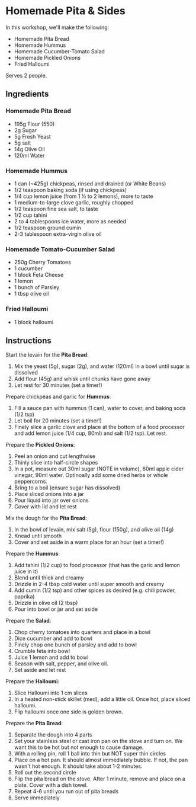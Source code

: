 # Homemade Pita & Sides
In this workshop, we'll make the following:
* Homemade Pita Bread
* Homemade Hummus
* Homemade Cucumber-Tomato Salad
* Homemade Pickled Onions
* Fried Halloumi

Serves 2 people.

## Ingredients
### Homemade Pita Bread
* 195g Flour (550) 
* 2g Sugar
* 5g Fresh Yeast
* 5g salt
* 14g Olive Oil
* 120ml Water

### Homemade Hummus
* 1 can (~425g) chickpeas, rinsed and drained (or White Beans)
* 1/2 teaspoon baking soda (if using chickpeas)
* 1/4 cup lemon juice (from 1 ½ to 2 lemons), more to taste
* 1 medium-to-large clove garlic, roughly chopped
* 1/2 teaspoon fine sea salt, to taste
* 1/2 cup tahini
* 2 to 4 tablespoons ice water, more as needed
* 1/2 teaspoon ground cumin
* 2-3 tablespoon extra-virgin olive oil


### Homemade Tomato-Cucumber Salad
* 250g Cherry Tomatoes
* 1 cucumber
* 1 block Feta Cheese
* 1 lemon
* 1 bunch of Parsley
* 1 tbsp olive oil

### Fried Halloumi
* 1 block halloumi

## Instructions
Start the levain for the **Pita Bread**:
1. Mix the yeast (5g), sugar (2g), and water (120ml) in a bowl until sugar is dissolved
2. Add flour (45g) and whisk until chunks have gone away
3. Let rest for 30 minutes (set a timer!)

Prepare chickpeas and garlic for **Hummus**:
1. Fill a sauce pan with hummus (1 can), water to cover, and baking soda (1/2 tsp)
2. Let boil for 20 minutes (set a timer!)
3. Finely slice a garlic clove and place at the bottom of a food processor and add lemon juice (1/4 cup, 80ml) and salt (1/2 tsp). Let rest.

Prepare the **Pickled Onions**:
1. Peel an onion and cut lengthwise
2. Thinly slice into half-circle shapes
3. In a pot, measure out 30ml sugar (NOTE in volume), 60ml apple cider vinegar, 90ml water. Optinoally add some dried herbs or whole peppercorns. 
4. Bring to a boil (ensure sugar has dissolved)
5. Place sliced onions into a jar
6. Pour liquid into jar over onions
7. Cover with lid and let rest

Mix the dough for the **Pita Bread**:
1. In the bowl of levain, mix salt (5g), flour (150g), and olive oil (14g)
2. Knead until smooth
3. Cover and set aside in a warm place for an hour (set a timer!)

Prepare the **Hummus**:
1. Add tahini (1/2 cup) to food processor (that has the garic and lemon juice in it)
2. Blend until thick and creamy
3. Drizzle in 2-4 tbsp cold water until super smooth and creamy
4. Add cumin (1/2 tsp) and other spices as desired (e.g. chili powder, paprika)
5. Drizzle in olive oil (2 tbsp)
6. Pour into bowl or jar and set aside

Prepare the **Salad**:
1. Chop cherry tomatoes into quarters and place in a bowl
2. Dice cucumber and add to bowl
3. Finely chop one bunch of parsley and add to bowl
4. Crumble feta into bowl
5. Juice 1 lemon and add to bowl
6. Season with salt, pepper, and olive oil.
7. Set aside and let rest

Prepare the **Halloumi**:
1. Slice Halloumi into 1 cm slices
2. In a heated non-stick skillet (med), add a little oil. Once hot, place sliced halloumi.
3. Flip halloumi once one side is golden brown.

Prepare the **Pita Bread**:
1. Separate the dough into 4 parts
2. Set your stainless steel or cast iron pan on the stove and turn on. We want this to be hot but not enough to cause damage.
3. With a rolling pin, roll 1 ball into thin but NOT super thin circles
4. Place on a hot pan. It should almost immediately bubble. If not, the pan wasn't hot enough. It should take about 1-2 minutes.
5. Roll out the second circle
6. Flip the pita bread on the stove. After 1 minute, remove and place on a plate. Cover with a dish towel.
7. Repeat 4-6 until you run out of pita breads
8. Serve immediately





